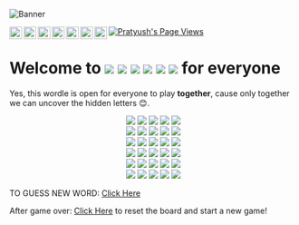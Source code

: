 ![Banner](banner.png)

<a href="https://github.com/pratyushgguptaa">
  <img align="left" alt="Pratyush's Github" width="22px" src="https://cdn.jsdelivr.net/npm/simple-icons@v3/icons/github.svg" />
</a>
<a href="https://www.linkedin.com/in/pratyushgguptaa/">
  <img align="left" alt="Pratyush's Linkdein" width="22px" src="https://cdn.jsdelivr.net/npm/simple-icons@v3/icons/linkedin.svg" />
</a>
<a href="https://www.instagram.com/pratyushgguptaa/">
  <img align="left" alt="Pratyush's Instagram" width="22px" src="https://cdn.jsdelivr.net/npm/simple-icons@v3/icons/instagram.svg" />
</a>
<a href="mailto: pratyushgguptaa@gmail.com">
  <img align="left" alt="Pratyush's Email" width="22px" src="https://cdn.jsdelivr.net/npm/simple-icons@v3/icons/gmail.svg" />
</a>
<a href="https://t.me/pratyushgguptaa">
  <img align="left" alt="Pratyush's Telegram" width="22px" src="https://cdn.jsdelivr.net/npm/simple-icons@v3/icons/telegram.svg" />
</a>
<a href="https://codeforces.com/profile/pratyushgguptaa">
  <img align="left" alt="Pratyush's Codeforces" width="22px" src="https://cdn.jsdelivr.net/npm/simple-icons@v3/icons/codeforces.svg" />
</a>
<a href="https://leetcode.com/pratyushgguptaa/">
  <img align="left" alt="Pratyush's Leetcode" width="22px" src="https://cdn.jsdelivr.net/npm/simple-icons@v3/icons/leetcode.svg" />
</a>
<a href="https://github.com/pratyushgguptaa">
    <img src="https://komarev.com/ghpvc/?username=pratyushgguptaa" alt="Pratyush's Page Views" />
</a>

# Welcome to <img src="https://via.placeholder.com/40/3a3a3c/f?text=W">&nbsp;<img src="https://via.placeholder.com/40/538d4e/f?text=O">&nbsp;<img src="https://via.placeholder.com/40/3a3a3c/f?text=R">&nbsp;<img src="https://via.placeholder.com/40/538d4e/f?text=D">&nbsp;<img src="https://via.placeholder.com/40/b59f3b/f?text=L">&nbsp;<img src="https://via.placeholder.com/40/3a3a3c/f?text=E"> for everyone
Yes, this wordle is open for everyone to play **together**, cause only together we can uncover the hidden letters 😊.

<!-- BOARD START --><div align="center">&nbsp;<img src="https://via.placeholder.com/70/121213/f?text=+">&nbsp;<img src="https://via.placeholder.com/70/121213/f?text=+">&nbsp;<img src="https://via.placeholder.com/70/121213/f?text=+">&nbsp;<img src="https://via.placeholder.com/70/121213/f?text=+">&nbsp;<img src="https://via.placeholder.com/70/121213/f?text=+"><br>&nbsp;<img src="https://via.placeholder.com/70/121213/f?text=+">&nbsp;<img src="https://via.placeholder.com/70/121213/f?text=+">&nbsp;<img src="https://via.placeholder.com/70/121213/f?text=+">&nbsp;<img src="https://via.placeholder.com/70/121213/f?text=+">&nbsp;<img src="https://via.placeholder.com/70/121213/f?text=+"><br>&nbsp;<img src="https://via.placeholder.com/70/121213/f?text=+">&nbsp;<img src="https://via.placeholder.com/70/121213/f?text=+">&nbsp;<img src="https://via.placeholder.com/70/121213/f?text=+">&nbsp;<img src="https://via.placeholder.com/70/121213/f?text=+">&nbsp;<img src="https://via.placeholder.com/70/121213/f?text=+"><br>&nbsp;<img src="https://via.placeholder.com/70/121213/f?text=+">&nbsp;<img src="https://via.placeholder.com/70/121213/f?text=+">&nbsp;<img src="https://via.placeholder.com/70/121213/f?text=+">&nbsp;<img src="https://via.placeholder.com/70/121213/f?text=+">&nbsp;<img src="https://via.placeholder.com/70/121213/f?text=+"><br>&nbsp;<img src="https://via.placeholder.com/70/121213/f?text=+">&nbsp;<img src="https://via.placeholder.com/70/121213/f?text=+">&nbsp;<img src="https://via.placeholder.com/70/121213/f?text=+">&nbsp;<img src="https://via.placeholder.com/70/121213/f?text=+">&nbsp;<img src="https://via.placeholder.com/70/121213/f?text=+"><br>&nbsp;<img src="https://via.placeholder.com/70/121213/f?text=+">&nbsp;<img src="https://via.placeholder.com/70/121213/f?text=+">&nbsp;<img src="https://via.placeholder.com/70/121213/f?text=+">&nbsp;<img src="https://via.placeholder.com/70/121213/f?text=+">&nbsp;<img src="https://via.placeholder.com/70/121213/f?text=+"><br></div>
<!-- BOARD END -->

TO GUESS NEW WORD: [Click Here](https://github.com/pratyushgguptaa/pratyushgguptaa/issues/new?body=Just+enter+a+5+letter+word+in+the+title+after+%22WORDLE%3A+%22+and+click+%22Submit+new+issue%22.+You+don%27t+need+to+do+anything+else+%3AD&title=WORDLE%3A+) 



After game over: [Click Here](https://github.com/pratyushgguptaa/pratyushgguptaa/issues/new?title=WORDLE%3A+START+NEW+GAME&body=Dont+change+the+title.+If+the+game+is+over+new+game+will+be+loaded) to reset the board and start a new game!
<br>
